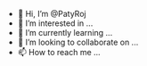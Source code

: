 - 👋 Hi, I’m @PatyRoj
- 👀 I’m interested in ...
- 🌱 I’m currently learning ...
- 💞️ I’m looking to collaborate on ...
- 📫 How to reach me ...

<!---
PatyRoj/PatyRoj is a ✨ special ✨ repository because its `README.md` (this file) appears on your GitHub profile.
You can click the Preview link to take a look at your changes.
--->
